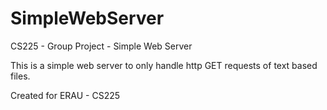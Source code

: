 # SimpleWebServer
CS225 - Group Project - Simple Web Server

This is a simple web server to only handle http GET requests of text based files.

Created for ERAU - CS225
